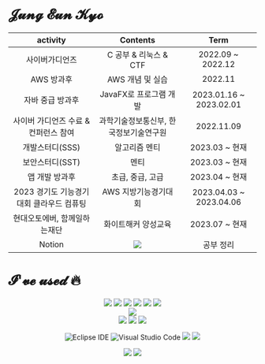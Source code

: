 # 𝓙𝓾𝓷𝓰 𝓔𝓾𝓷 𝓚𝔂𝓸
|activity|Contents|Term|
|:--:|:---:|:--:|
|사이버가디언즈|C 공부 & 리눅스 & CTF|2022.09 ~ 2022.12|
|AWS 방과후|AWS 개념 및 실습|2022.11|
|자바 중급 방과후|JavaFX로 프로그램 개발|2023.01.16 ~ 2023.02.01|
|사이버 가디언즈 수료 & 컨퍼런스 참여|과학기술정보통신부, 한국정보기술연구원|2022.11.09|
|개발스터디(SSS)|알고리즘 멘티|2023.03 ~ 현재|
|보안스터디(SST)|멘티|2023.03 ~ 현재|
|앱 개발 방과후|초급, 중급, 고급|2023.04 ~ 현재|
|2023 경기도 기능경기대회 클라우드 컴퓨팅|AWS 지방기능경기대회|2023.04.03 ~ 2023.04.06|
|현대오토에버, 함께일하는재단|화이트해커 양성교육|2023.07 ~ 현재|
|Notion|<a href="https://kyo-0209.notion.site/599a300333d64fd1adef8a0911cf4eae?pvs=4" target="_blank"><img src="https://img.shields.io/badge/Notion-000000?style=for-the-badge&logo=Notion&logoColor=white"></a>|공부 정리|
  
  # 𝓘'𝓿𝓮 𝓾𝓼𝓮𝓭 🔥
  <div align="center"> 
  <img src="https://img.shields.io/badge/java-007396?style=for-the-badge&logo=java&logoColor=white">
  <img src="https://img.shields.io/badge/python-3776AB?style=for-the-badge&logo=python&logoColor=white">  
  <img src="https://img.shields.io/badge/flutter-02569B?style=for-the-badge&logo=flutter&logoColor=white">
  <img src="https://img.shields.io/badge/C-A8B9CC?style=for-the-badge&logo=C&logoColor=white">
  <img src="https://img.shields.io/badge/Dart-0175C2?style=for-the-badge&logo=Dart&logoColor=white">
  <img src="https://img.shields.io/badge/Spring Boot-6DB33F?style=for-the-badge&logo=Spring Boot&logoColor=white">

  <br>
  
  <img src="https://img.shields.io/badge/amazonaws-232F3E?style=for-the-badge&logo=amazonaws&logoColor=white"> 
  
  <br>
  
  <img src="https://img.shields.io/badge/html5-E34F26?style=for-the-badge&logo=html5&logoColor=white"> 
  <img src="https://img.shields.io/badge/css-1572B6?style=for-the-badge&logo=css3&logoColor=white"> 
  <img src="https://img.shields.io/badge/oracle-F80000?style=for-the-badge&logo=oracle&logoColor=white">  
  
  <br>
  
  ![Eclipse IDE](https://img.shields.io/badge/Eclipse%20IDE-2C2255.svg?&style=for-the-badge&logo=Eclipse%20IDE&logoColor=white)
  ![Visual Studio Code](https://img.shields.io/badge/Visual%20Studio%20Code-007ACC.svg?&style=for-the-badge&logo=Visual%20Studio%20Code&logoColor=white)
  <img src="https://img.shields.io/badge/visualstudio-5C2D91?style=for-the-badge&logo=visualstudio&logoColor=white">
  <img src="https://img.shields.io/badge/intellijidea-000000?style=for-the-badge&logo=intellijidea&logoColor=white">

  <img src="https://img.shields.io/badge/ubuntu-E95420?style=for-the-badge&logo=ubuntu&logoColor=white">
  <img src="https://img.shields.io/badge/kali-557C94?style=for-the-badge&logo=kali&logoColor=white">
  

  </div>
